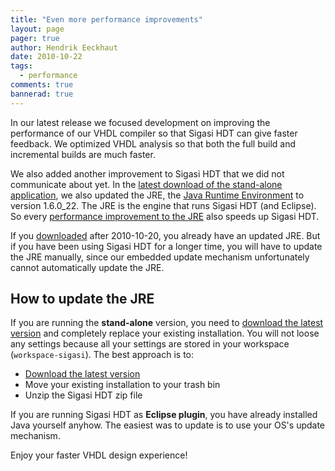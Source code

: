 ```yaml
---
title: "Even more performance improvements"
layout: page 
pager: true
author: Hendrik Eeckhaut
date: 2010-10-22
tags: 
  - performance
comments: true
bannerad: true
---
```


In our latest release we focused development on improving the performance of our VHDL compiler so that Sigasi HDT can give faster feedback. We optimized VHDL analysis so that both the full build and incremental builds are much faster.

We also added another improvement to Sigasi HDT that we did not communicate about yet. In the [latest download of the stand-alone application](http://www.sigasi.com/download), we also updated the JRE, the <a href="http://en.wikipedia.org/wiki/Java_Virtual_Machine#Execution_environment">Java Runtime Environment</a> to version 1.6.0_22. The JRE is the engine that runs Sigasi HDT (and Eclipse). So every <a href="http://en.wikipedia.org/wiki/Java_performance">performance improvement to the JRE</a> also speeds up Sigasi HDT.

If you [downloaded](http://www.sigasi.com/download) after 2010-10-20, you already have an updated JRE. But if you have been using Sigasi HDT for a longer time, you will have to update the JRE manually, since our embedded update mechanism unfortunately cannot automatically update the JRE.

## How to update the JRE

If you are running the <strong>stand-alone</strong> version, you need to <a href="http://www.sigasi.com/download">download the latest version</a> and completely replace your existing installation. You will not loose any settings because all your settings are stored in your workspace (`workspace-sigasi`). The best approach is to:

* <a href="http://www.sigasi.com/download">Download the latest version</a>
* Move your existing installation to your trash bin
* Unzip the Sigasi HDT zip file

If you are running Sigasi HDT as **Eclipse plugin**, you have already installed Java yourself anyhow. The easiest was to update is to use your OS's update mechanism.

Enjoy your faster VHDL design experience!
